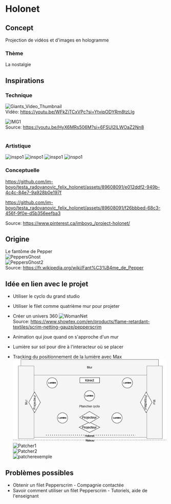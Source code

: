 # Holonet

## Concept
Projection de vidéos et d'images en hologramme 
### Thème
La nostalgie

## Inspirations
### Technique
![Giants_Video_Thumbnail](https://img.youtube.com/vi/WFkZjTCxVPc/hqdefault.jpg) <br>
Vidéo: https://youtu.be/WFkZjTCxVPc?si=YtvipODYRm8tzLlg

![IMG1](https://cdn.discordapp.com/attachments/756876593837637685/1146615210308804648/image.png) <br>
Source: https://youtu.be/HyX6MRs506M?si=6FSUl2lLWOaZ2Nn8 <br>
<br>

### Artistique
![inspo1](https://i.pinimg.com/564x/e6/cd/69/e6cd69378fcc7d5d5d851942caee2c1a.jpg)
![inspo1](https://i.pinimg.com/564x/2a/0e/a0/2a0ea0ebc78a8875e7b77f428679f3ce.jpg)
![inspo1](https://i.pinimg.com/564x/c6/31/cb/c631cb31e30f2732a126a508c555c2f4.jpg)
![inspo1](https://i.pinimg.com/564x/89/16/79/891679fe039d5840878f857b10aedd1d.jpg)

### Conceptuelle
https://github.com/im-boyo/testa_radovanovic_felix_holonet/assets/89608091/e012ddf2-949b-4c4c-84e7-9a928b0e197f

https://github.com/im-boyo/testa_radovanovic_felix_holonet/assets/89608091/f26bbbed-68c3-456f-9f0e-d5b356eefba3

Source: https://www.pinterest.ca/imboyo_/project-holonet/ <br>

## Origine
Le fantôme de Pepper <br>
![PeppersGhost](https://upload.wikimedia.org/wikipedia/commons/0/0c/Peppers_ghost_low_angle.jpg) <br>
![PeppersGhost2](https://upload.wikimedia.org/wikipedia/commons/1/19/Peppers_ghost_lit.jpg) <br>
Source: https://fr.wikipedia.org/wiki/Fant%C3%B4me_de_Pepper  <br>

## Idée en lien avec le projet
- Utiliser le cyclo du grand studio
- Utiliser le filet comme quatrième mur pour projeter
- Créer un univers 360
![WomanNet](https://www.showtex.com/sites/default/files/styles/huge/public/images/banners/multimedia-performance-8-showtex-03_1-min.jpg?itok=CMbGgOuN) <br>
Source: https://www.showtex.com/en/products/flame-retardant-textiles/scrim-netting-gauze/pepperscrim

- Animation qui joue quand on s'approche d'un mur
- Lumière sur sol pour dire à l'interacteur où se placer
- Tracking du positionnement de la lumière avec Max
![drawio](media/holonet.drawio.png) <br>
![Patcher1](https://cdn.discordapp.com/attachments/756876593837637685/1151853593645826058/image.png) <br>
![Patcher2](https://cdn.discordapp.com/attachments/756876593837637685/1151853826740068442/image.png) <br>
![patcherexemple](https://github.com/im-boyo/testa_radovanovic_felix_holonet/assets/89608091/95716adb-5f13-47ae-bb5b-006b9dc3a2b6) <br>

## Problèmes possibles
- Obtenir un filet Pepperscrim - Compagnie contactée
- Savoir comment utiliser un filet Pepperscrim - Tutoriels, aide de l'enseignant
